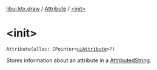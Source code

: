 [libui.ktx.draw](../README.md) / [Attribute](README.md) / [&lt;init&gt;](-init-.md)

# &lt;init&gt;

`Attribute(alloc: CPointer<`[`uiAttribute`](../../libui/ui-attribute.md)`>?)`

Stores information about an attribute in a [AttributedString](../-attributed-string/README.md).

